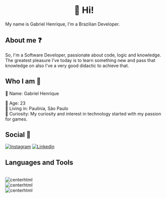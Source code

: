 # <h1 align="center"> 👋 Hi! </h1>
<div>

  My name is Gabriel Henrique, I'm a Brazilian Developer.
<div>

## About me ❓<div>
So, I'm a Software Developer, passionate about code, logic and knowledge. The greatest pleasure I've today is to learn something new and pass that knowledge on also I've a very good didactic to achieve that.
<div>
  
## Who I am 🧠<div>
🔹 Name: Gabriel Henrique <div>
🔸 Age: 23 <div>
🔹 Living in: Paulínia, São Paulo <div>
🔸 Curiosity: My curiosity and interest in technology started with my passion for games.<div>
<div>

## Social 🤵<div>
[![Instagram](https://img.shields.io/badge/Instagram-E4405F?style=for-the-badge&logo=instagram&logoColor=white
)](https://www.instagram.com/gabrielleanflin/)
[![Linkedin](https://img.shields.io/badge/LinkedIn-0077B5?style=for-the-badge&logo=linkedin&logoColor=white
)](https://www.linkedin.com/in/gabrielleanflinhenriquemoreira/)

## Languages and Tools
<div style="display: inline_block"><br><img allign="center" alt="centerhtml" src="https://img.shields.io/badge/HTML5-E34F26?style=for-the-badge&logo=html5&logoColor=white" >
<div style="display: inline_block"><img allign="center" alt="centerhtml" src="https://img.shields.io/badge/CSS3-1572B6?style=for-the-badge&logo=css3&logoColor=white" >
<div style="display: inline_block"><img allign="center" alt="centerhtml" src="https://img.shields.io/badge/JavaScript-F7DF1E?style=for-the-badge&logo=javascript&logoColor=black" >

